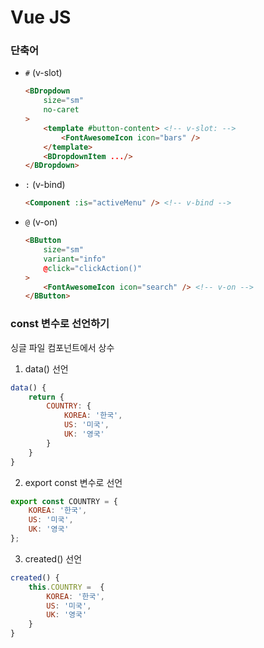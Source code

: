 # Vue JS

### 단축어
* `#` (v-slot)
    ```html
    <BDropdown
        size="sm"
        no-caret
    >
        <template #button-content> <!-- v-slot: -->
            <FontAwesomeIcon icon="bars" />
        </template>
        <BDropdownItem .../>
    </BDropdown>
    ```
* `:` (v-bind)
    ```html
    <Component :is="activeMenu" /> <!-- v-bind -->
    ```
* `@` (v-on)
    ```html
    <BButton
        size="sm"
        variant="info"
        @click="clickAction()"
    >
        <FontAwesomeIcon icon="search" /> <!-- v-on -->
    </BButton>
    ```

### const 변수로 선언하기
싱글 파일 컴포넌트에서 상수
[](https://coderethinked.com/3-different-ways-to-access-constants-in-a-vue-template/)
1. data() 선언
```javascript
data() {
    return {
        COUNTRY: {
            KOREA: '한국',
            US: '미국',
            UK: '영국'
        }
    }
}
```
2. export const 변수로 선언
```javascript
export const COUNTRY = {
    KOREA: '한국',
    US: '미국',
    UK: '영국'
};
```
3. created() 선언
```javascript
created() {
    this.COUNTRY =  {
        KOREA: '한국',
        US: '미국',
        UK: '영국'
    }
}
```

